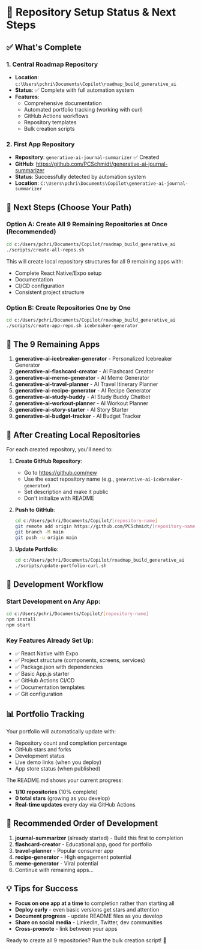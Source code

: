 # 🎯 Repository Setup Status & Next Steps

## ✅ What's Complete

### 1. Central Roadmap Repository
- **Location**: `c:\Users\pchri\Documents\Copilot\roadmap_build_generative_ai`
- **Status**: ✅ Complete with full automation system
- **Features**: 
  - Comprehensive documentation
  - Automated portfolio tracking (working with curl)
  - GitHub Actions workflows
  - Repository templates
  - Bulk creation scripts

### 2. First App Repository
- **Repository**: `generative-ai-journal-summarizer` ✅ Created
- **GitHub**: https://github.com/PCSchmidt/generative-ai-journal-summarizer
- **Status**: Successfully detected by automation system
- **Location**: `C:\Users\pchri\Documents\Copilot\generative-ai-journal-summarizer`

## 🚀 Next Steps (Choose Your Path)

### Option A: Create All 9 Remaining Repositories at Once (Recommended)

```bash
cd c:/Users/pchri/Documents/Copilot/roadmap_build_generative_ai
./scripts/create-all-repos.sh
```

This will create local repository structures for all 9 remaining apps with:
- Complete React Native/Expo setup
- Documentation
- CI/CD configuration
- Consistent project structure

### Option B: Create Repositories One by One

```bash
cd c:/Users/pchri/Documents/Copilot/roadmap_build_generative_ai
./scripts/create-app-repo.sh icebreaker-generator
```

## 📁 The 9 Remaining Apps

1. **generative-ai-icebreaker-generator** - Personalized Icebreaker Generator
2. **generative-ai-flashcard-creator** - AI Flashcard Creator  
3. **generative-ai-meme-generator** - AI Meme Generator
4. **generative-ai-travel-planner** - AI Travel Itinerary Planner
5. **generative-ai-recipe-generator** - AI Recipe Generator
6. **generative-ai-study-buddy** - AI Study Buddy Chatbot
7. **generative-ai-workout-planner** - AI Workout Planner
8. **generative-ai-story-starter** - AI Story Starter
9. **generative-ai-budget-tracker** - AI Budget Tracker

## 🔧 After Creating Local Repositories

For each created repository, you'll need to:

1. **Create GitHub Repository**:
   - Go to https://github.com/new
   - Use the exact repository name (e.g., `generative-ai-icebreaker-generator`)
   - Set description and make it public
   - Don't initialize with README

2. **Push to GitHub**:
   ```bash
   cd c:/Users/pchri/Documents/Copilot/[repository-name]
   git remote add origin https://github.com/PCSchmidt/[repository-name].git
   git branch -M main
   git push -u origin main
   ```

3. **Update Portfolio**:
   ```bash
   cd c:/Users/pchri/Documents/Copilot/roadmap_build_generative_ai
   ./scripts/update-portfolio-curl.sh
   ```

## 🎨 Development Workflow

### Start Development on Any App:
```bash
cd c:/Users/pchri/Documents/Copilot/[repository-name]
npm install
npm start
```

### Key Features Already Set Up:
- ✅ React Native with Expo
- ✅ Project structure (components, screens, services)
- ✅ Package.json with dependencies
- ✅ Basic App.js starter
- ✅ GitHub Actions CI/CD
- ✅ Documentation templates
- ✅ Git configuration

## 📊 Portfolio Tracking

Your portfolio will automatically update with:
- Repository count and completion percentage
- GitHub stars and forks
- Development status
- Live demo links (when you deploy)
- App store status (when published)

The README.md shows your current progress:
- **1/10 repositories** (10% complete)
- **0 total stars** (growing as you develop)
- **Real-time updates** every day via GitHub Actions

## 🎯 Recommended Order of Development

1. **journal-summarizer** (already started) - Build this first to completion
2. **flashcard-creator** - Educational app, good for portfolio
3. **travel-planner** - Popular consumer app
4. **recipe-generator** - High engagement potential
5. **meme-generator** - Viral potential
6. Continue with remaining apps...

## 💡 Tips for Success

- **Focus on one app at a time** to completion rather than starting all
- **Deploy early** - even basic versions get stars and attention
- **Document progress** - update README files as you develop
- **Share on social media** - LinkedIn, Twitter, dev communities
- **Cross-promote** - link between your apps

Ready to create all 9 repositories? Run the bulk creation script! 🚀
